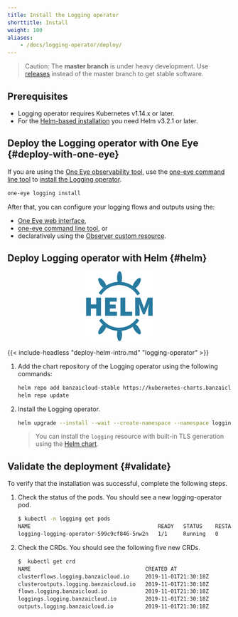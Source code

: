 ```yaml
---
title: Install the Logging operator
shorttitle: Install
weight: 100
aliases:
    - /docs/logging-operator/deploy/
---
```


> Caution: The **master branch** is under heavy development. Use [releases](https://github.com/banzaicloud/logging-operator/releases) instead of the master branch to get stable software.

## Prerequisites

- Logging operator requires Kubernetes v1.14.x or later.
- For the [Helm-based installation](#helm) you need Helm v3.2.1 or later.

## Deploy the Logging operator with One Eye {#deploy-with-one-eye}

If you are using the [One Eye observability tool](https://banzaicloud.com/products/one-eye/), use the [one-eye command line tool](/docs/cli/) to [install the Logging operator](/docs/cli/reference/one-eye_logging_install/).

```bash
one-eye logging install
```

After that, you can configure your logging flows and outputs using the:

- [One Eye web interface](/docs/configure-logging-infrastructure/configuration-overview/),
- [one-eye command line tool](/docs/cli/reference/one-eye_logging_configure/), or
- declaratively using the [Observer custom resource](/docs/configure-logging-infrastructure/crds/oneeye_types/).

## Deploy Logging operator with Helm {#helm}

<p align="center"><img src="../img/helm.svg" width="150"></p>
<p align="center">

{{< include-headless "deploy-helm-intro.md" "logging-operator" >}}

1. Add the chart repository of the Logging operator using the following commands:

    ```bash
    helm repo add banzaicloud-stable https://kubernetes-charts.banzaicloud.com
    helm repo update
    ```

1. Install the Logging operator.

    ```bash
    helm upgrade --install --wait --create-namespace --namespace logging logging-operator banzaicloud-stable/logging-operator
    ```

    > You can install the `logging` resource with built-in TLS generation using the [Helm chart](https://github.com/banzaicloud/logging-operator/tree/master/charts/logging-operator-logging).

## Validate the deployment {#validate}

To verify that the installation was successful, complete the following steps.

1. Check the status of the pods. You should see a new logging-operator pod.

    ```bash
    $ kubectl -n logging get pods
    NAME                                        READY   STATUS    RESTARTS   AGE
    logging-logging-operator-599c9cf846-5nw2n   1/1     Running   0          52s
    ```

1. Check the CRDs. You should see the following five new CRDs.

    ```bash
    $  kubectl get crd
    NAME                                    CREATED AT
    clusterflows.logging.banzaicloud.io     2019-11-01T21:30:18Z
    clusteroutputs.logging.banzaicloud.io   2019-11-01T21:30:18Z
    flows.logging.banzaicloud.io            2019-11-01T21:30:18Z
    loggings.logging.banzaicloud.io         2019-11-01T21:30:18Z
    outputs.logging.banzaicloud.io          2019-11-01T21:30:18Z
    ```
